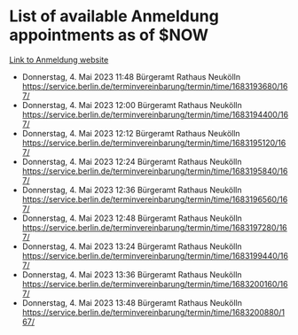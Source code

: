 # List of available Anmeldung appointments as of $NOW
[Link to Anmeldung website](https://service.berlin.de/terminvereinbarung/termin/tag.php?termin=1&anliegen[]=120686&dienstleisterlist=122210,122217,327316,122219,327312,122227,327314,122231,327346,122243,327348,122254,122252,329742,122260,329745,122262,329748,122271,327278,122273,327274,122277,327276,330436,122280,327294,122282,327290,122284,327292,122291,327270,122285,327266,122286,327264,122296,327268,150230,329760,122297,327286,122294,327284,122312,329763,122314,329775,122304,327330,122311,327334,122309,327332,317869,122281,327352,122279,329772,122283,122276,327324,122274,327326,122267,329766,122246,327318,122251,327320,122257,327322,122208,327298,122226,327300&herkunft=http%3A%2F%2Fservice.berlin.de%2Fdienstleistung%2F120686%2F)
- Donnerstag, 4. Mai 2023 11:48 Bürgeramt Rathaus Neukölln https://service.berlin.de/terminvereinbarung/termin/time/1683193680/167/
- Donnerstag, 4. Mai 2023 12:00 Bürgeramt Rathaus Neukölln https://service.berlin.de/terminvereinbarung/termin/time/1683194400/167/
- Donnerstag, 4. Mai 2023 12:12 Bürgeramt Rathaus Neukölln https://service.berlin.de/terminvereinbarung/termin/time/1683195120/167/
- Donnerstag, 4. Mai 2023 12:24 Bürgeramt Rathaus Neukölln https://service.berlin.de/terminvereinbarung/termin/time/1683195840/167/
- Donnerstag, 4. Mai 2023 12:36 Bürgeramt Rathaus Neukölln https://service.berlin.de/terminvereinbarung/termin/time/1683196560/167/
- Donnerstag, 4. Mai 2023 12:48 Bürgeramt Rathaus Neukölln https://service.berlin.de/terminvereinbarung/termin/time/1683197280/167/
- Donnerstag, 4. Mai 2023 13:24 Bürgeramt Rathaus Neukölln https://service.berlin.de/terminvereinbarung/termin/time/1683199440/167/
- Donnerstag, 4. Mai 2023 13:36 Bürgeramt Rathaus Neukölln https://service.berlin.de/terminvereinbarung/termin/time/1683200160/167/
- Donnerstag, 4. Mai 2023 13:48 Bürgeramt Rathaus Neukölln https://service.berlin.de/terminvereinbarung/termin/time/1683200880/167/
